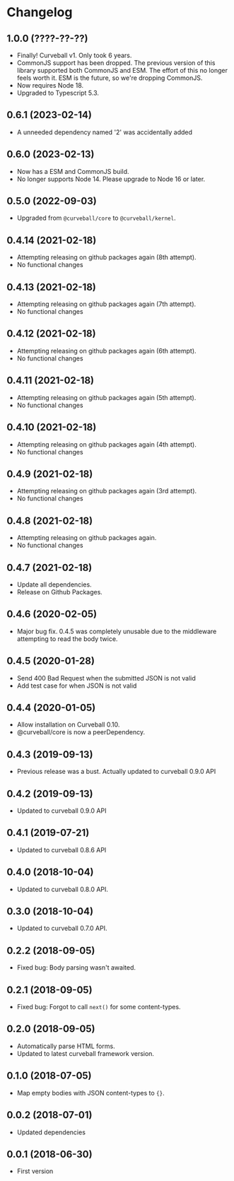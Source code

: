 Changelog
=========

1.0.0 (????-??-??)
------------------

* Finally! Curveball v1. Only took 6 years.
* CommonJS support has been dropped. The previous version of this library
  supported both CommonJS and ESM. The effort of this no longer feels worth it.
  ESM is the future, so we're dropping CommonJS.
* Now requires Node 18.
* Upgraded to Typescript 5.3.


0.6.1 (2023-02-14)
------------------

* A unneeded dependency named '2' was accidentally added


0.6.0 (2023-02-13)
------------------

* Now has a ESM and CommonJS build.
* No longer supports Node 14. Please upgrade to Node 16 or later.


0.5.0 (2022-09-03)
------------------

* Upgraded from `@curveball/core` to `@curveball/kernel`.


0.4.14 (2021-02-18)
-------------------

* Attempting releasing on github packages again (8th attempt).
* No functional changes


0.4.13 (2021-02-18)
-------------------

* Attempting releasing on github packages again (7th attempt).
* No functional changes


0.4.12 (2021-02-18)
-------------------

* Attempting releasing on github packages again (6th attempt).
* No functional changes


0.4.11 (2021-02-18)
-------------------

* Attempting releasing on github packages again (5th attempt).
* No functional changes


0.4.10 (2021-02-18)
-------------------

* Attempting releasing on github packages again (4th attempt).
* No functional changes


0.4.9 (2021-02-18)
------------------

* Attempting releasing on github packages again (3rd attempt).
* No functional changes


0.4.8 (2021-02-18)
------------------

* Attempting releasing on github packages again.
* No functional changes


0.4.7 (2021-02-18)
------------------

* Update all dependencies.
* Release on Github Packages.


0.4.6 (2020-02-05)
------------------

* Major bug fix. 0.4.5 was completely unusable due to the middleware attempting
  to read the body twice.


0.4.5 (2020-01-28)
------------------

* Send 400 Bad Request when the submitted JSON is not valid
* Add test case for when JSON is not valid


0.4.4 (2020-01-05)
------------------

* Allow installation on Curveball 0.10.
* @curveball/core is now a peerDependency.


0.4.3 (2019-09-13)
------------------

* Previous release was a bust. Actually updated to curveball 0.9.0 API


0.4.2 (2019-09-13)
------------------

* Updated to curveball 0.9.0 API


0.4.1 (2019-07-21)
------------------

* Updated to curveball 0.8.6 API


0.4.0 (2018-10-04)
------------------

* Updated to curveball 0.8.0 API.


0.3.0 (2018-10-04)
------------------

* Updated to curveball 0.7.0 API.


0.2.2 (2018-09-05)
------------------

* Fixed bug: Body parsing wasn't awaited.


0.2.1 (2018-09-05)
------------------

* Fixed bug: Forgot to call `next()` for some content-types.


0.2.0 (2018-09-05)
------------------

* Automatically parse HTML forms.
* Updated to latest curveball framework version.


0.1.0 (2018-07-05)
------------------

* Map empty bodies with JSON content-types to `{}`.


0.0.2 (2018-07-01)
------------------

* Updated dependencies


0.0.1 (2018-06-30)
------------------

* First version
